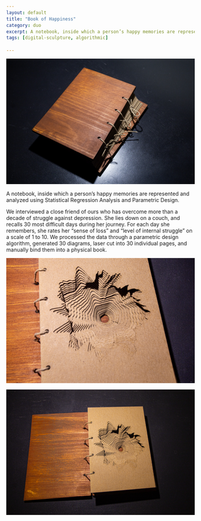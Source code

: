 ```yaml
---
layout: default
title: "Book of Happiness"
category: duo
excerpt: A notebook, inside which a person’s happy memories are represented and analyzed using Statistical Regression Analysis and Parametric Design.
tags: [digital-sculpture, algorithmic]

---
```


![image](/assets/image/bookofhappiness_2.jpg)


A notebook, inside which a person’s happy memories are represented and analyzed using Statistical Regression Analysis and Parametric Design.

We interviewed a close friend of ours who has overcome more than a decade of struggle against depression. She lies down on a couch, and recalls 30 most difficult days during her journey. For each day she remembers, she rates her “sense of loss” and “level of internal struggle” on a scale of 1 to 10. We processed the data through a parametric design algorithm, generated 30 diagrams, laser cut into 30 individual pages, and manually bind them into a physical book.

![image](/assets/image/bookofhappiness_1.jpg)



![image](/assets/image/bookofhappiness_0.jpg)
